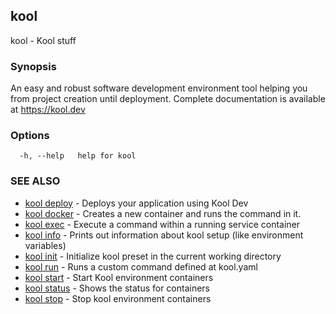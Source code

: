 ## kool

kool - Kool stuff

### Synopsis

An easy and robust software development environment
tool helping you from project creation until deployment.
Complete documentation is available at https://kool.dev

### Options

```
  -h, --help   help for kool
```

### SEE ALSO

* [kool deploy](kool_deploy.md)	 - Deploys your application using Kool Dev
* [kool docker](kool_docker.md)	 - Creates a new container and runs the command in it.
* [kool exec](kool_exec.md)	 - Execute a command within a running service container
* [kool info](kool_info.md)	 - Prints out information about kool setup (like environment variables)
* [kool init](kool_init.md)	 - Initialize kool preset in the current working directory
* [kool run](kool_run.md)	 - Runs a custom command defined at kool.yaml
* [kool start](kool_start.md)	 - Start Kool environment containers
* [kool status](kool_status.md)	 - Shows the status for containers
* [kool stop](kool_stop.md)	 - Stop kool environment containers

